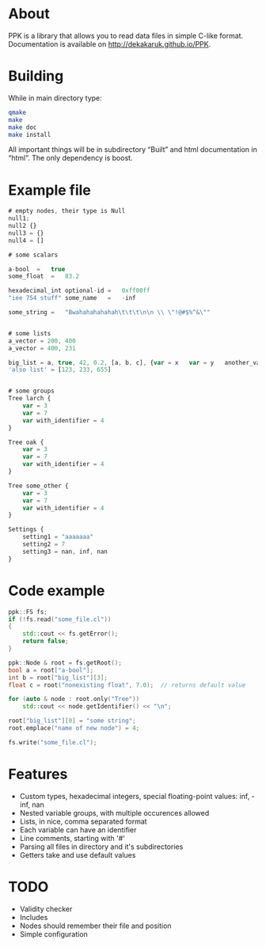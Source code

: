 About
=====

PPK is a library that allows you to read data files in simple C-like format. Documentation is available on http://dekakaruk.github.io/PPK.



Building
========
While in main directory type:

~~~bash
qmake
make
make doc
make install
~~~

All important things will be in subdirectory “Built” and html documentation in “html”. The only dependency is boost.


Example file
============

~~~js
# empty nodes, their type is Null
null1;
null2 {}
null3 = {}
null4 = []

# some scalars

a-bool	=	true
some_float	=	83.2

hexadecimal_int	optional-id	=	0xff00ff
"iee 754 stuff"	some_name	=	-inf

some_string	=	"Bwahahahahahah\t\t\t\n\n \\ \"!@#$%^&\""


# some lists
a_vector = 200, 400
a_vector = 400, 231

big_list = a, true, 42, 0.2, [a, b, c], {var = x   var = y   another_var = z}
'also list' = [123, 233, 655]


# some groups
Tree larch {
	var = 3
	var = 7
	var with_identifier = 4
}

Tree oak {
	var = 3
	var = 7
	var with_identifier = 4
}

Tree some_other {
	var = 3
	var = 7
	var with_identifier = 4
}

Settings {
	setting1 = "aaaaaaa"
	setting2 = 7
	setting3 = nan, inf, nan
}
~~~


Code example
============

~~~cpp
ppk::FS fs;
if (!fs.read("some_file.cl"))
{
	std::cout << fs.getError();
	return false;
}

ppk::Node & root = fs.getRoot();
bool a = root["a-bool"];
int b = root["big_list"][3];
float c = root("nonexisting float", 7.0);  // returns default value

for (auto & node : root.only("Tree"))
	std::cout << node.getIdentifier() << "\n";

root["big_list"][0] = "some string";
root.emplace("name of new node") = 4;

fs.write("some_file.cl");
~~~


Features
========
- Custom types, hexadecimal integers, special floating-point values: inf, -inf, nan
- Nested variable groups, with multiple occurences allowed
- Lists, in nice, comma separated format
- Each variable can have an identifier
- Line comments, starting with '#'
- Parsing all files in directory and it's subdirectories
- Getters take and use default values

TODO
====
- Validity checker
- Includes
- Nodes should remember their file and position
- Simple configuration
